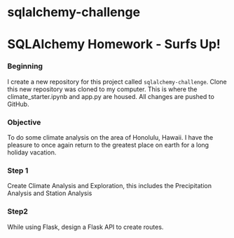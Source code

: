 # sqlalchemy-challenge
# SQLAlchemy Homework - Surfs Up!

### Beginning
I create a new repository for this project called `sqlalchemy-challenge`.
Clone this new repository was cloned to my computer.
This is where the climate_starter.ipynb and app.py are housed. All changes are pushed to GitHub.

### Objective
To do some climate analysis on the area of Honolulu, Hawaii.  I have the pleasure to once again return to the greatest place on earth for a long holiday vacation.

### Step 1
Create Climate Analysis and Exploration, this includes the Precipitation Analysis and Station Analysis

### Step2
While using Flask, design a Flask API to create routes.
